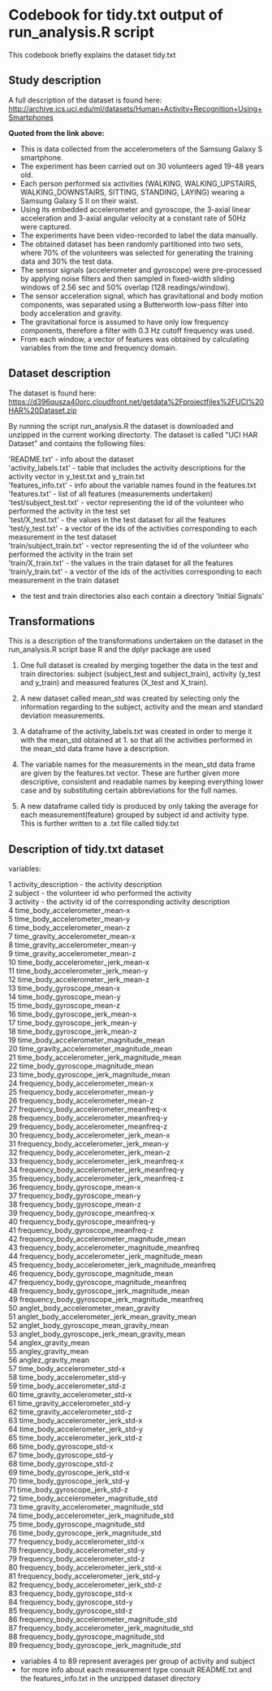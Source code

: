 # Codebook for tidy.txt output of run_analysis.R script 

This codebook briefly explains the dataset tidy.txt 

## Study description 

A full description of the dataset is found here: http://archive.ics.uci.edu/ml/datasets/Human+Activity+Recognition+Using+Smartphones

**Quoted from the link above:** 

- This is data collected from the accelerometers of the Samsung Galaxy S smartphone. 
- The experiment has been carried out on 30 volunteers aged 19-48 years old.
- Each person performed six activities (WALKING, WALKING_UPSTAIRS, WALKING_DOWNSTAIRS, SITTING, STANDING, LAYING) wearing a Samsung Galaxy S II on their waist.
- Using its embedded accelerometer and gyroscope, the 3-axial linear acceleration and 3-axial angular velocity at a constant rate of 50Hz were captured. 
- The experiments have been video-recorded to label the data manually. 
- The obtained dataset has been randomly partitioned into two sets, where 70% of the volunteers was selected for generating the training data and 30% the test data.
- The sensor signals (accelerometer and gyroscope) were pre-processed by applying noise filters and then sampled in fixed-width sliding windows of 
2.56 sec and 50% overlap (128 readings/window).
- The sensor acceleration signal, which has gravitational and body motion components, was separated using a Butterworth low-pass filter into body acceleration and gravity.
- The gravitational force is assumed to have only low frequency components, therefore a filter with 0.3 Hz cutoff frequency was used.
- From each window, a vector of features was obtained by calculating variables from the time and frequency domain.

## Dataset description

The dataset is found here: https://d396qusza40orc.cloudfront.net/getdata%2Fprojectfiles%2FUCI%20HAR%20Dataset.zip

By running the script run_analysis.R the dataset is downloaded and unzipped in the current working directorty. 
The dataset is called "UCI HAR Dataset" and contains the following files: 

'README.txt' - info about the dataset\
'activity_labels.txt' - table that includes the activity descriptions for the activity vector in y_test.txt and y_train.txt\
'features_info.txt' - info about the variable names found in the features.txt\
'features.txt' - list of all features (measurements undertaken)\
'test/subject_test.txt' - vector representing the id of the volunteer who performed the activity in the test set\
'test/X_test.txt' - the values in the test dataset for all the features\
'test/y_test.txt' - a vector of the ids of the activities corresponding to each measurement in the test dataset\
'train/subject_train.txt' - vector representing the id of the volunteer who performed the activity in the train set\
'train/X_train.txt' - the values in the train dataset for all the features\
'train/y_train.txt' - a vector of the ids of the activities corresponding to each measurement in the train dataset

- the test and train directories also each contain a directory 'Initial Signals'

## Transformations 

This is a description of the transformations undertaken on the dataset in the run_analysis.R script 
base R and the dplyr package are used

1. One full dataset is created by merging together the data in the test and train directories: 
subject (subject_test and subject_train), activity (y_test and y_train) and measured features (X_test and X_train).

2. A new dataset called mean_std was created by selecting only the information regarding to the subject, activity and the mean and standard deviation measurements.

3. A dataframe of the activity_labels.txt was created in order to merge it with the mean_std obtained at 1. so that all the activities performed in the mean_std data frame have a description.

4. The variable names for the measurements in the mean_std data frame are given by the features.txt vector. 
These are further given more descriptive, consistent and readable names by keeping everything lower case and by substituting certain abbreviations for the full names. 

5. A new dataframe called tidy is produced by only taking the average for each measurement(feature) grouped by subject id and activity type. This is further written to a .txt file called tidy.txt

## Description of tidy.txt dataset 

variables:

1 activity_description - the activity description\
2 subject - the volunteer id who performed the activity\
3 activity - the activity id of the corresponding activity description\
4 time_body_accelerometer_mean-x\
5 time_body_accelerometer_mean-y\
6 time_body_accelerometer_mean-z\
7 time_gravity_accelerometer_mean-x\
8 time_gravity_accelerometer_mean-y\
9 time_gravity_accelerometer_mean-z\
10 time_body_accelerometer_jerk_mean-x\
11 time_body_accelerometer_jerk_mean-y\
12 time_body_accelerometer_jerk_mean-z\
13 time_body_gyroscope_mean-x\
14 time_body_gyroscope_mean-y\
15 time_body_gyroscope_mean-z\
16 time_body_gyroscope_jerk_mean-x\
17 time_body_gyroscope_jerk_mean-y\
18 time_body_gyroscope_jerk_mean-z\
19 time_body_accelerometer_magnitude_mean\
20 time_gravity_accelerometer_magnitude_mean\
21 time_body_accelerometer_jerk_magnitude_mean\
22 time_body_gyroscope_magnitude_mean\
23 time_body_gyroscope_jerk_magnitude_mean\
24 frequency_body_accelerometer_mean-x\
25 frequency_body_accelerometer_mean-y\
26 frequency_body_accelerometer_mean-z\
27 frequency_body_accelerometer_meanfreq-x\
28 frequency_body_accelerometer_meanfreq-y\
29 frequency_body_accelerometer_meanfreq-z\
30 frequency_body_accelerometer_jerk_mean-x\
31 frequency_body_accelerometer_jerk_mean-y\
32 frequency_body_accelerometer_jerk_mean-z\
33 frequency_body_accelerometer_jerk_meanfreq-x\
34 frequency_body_accelerometer_jerk_meanfreq-y\
35 frequency_body_accelerometer_jerk_meanfreq-z\
36 frequency_body_gyroscope_mean-x\
37 frequency_body_gyroscope_mean-y\
38 frequency_body_gyroscope_mean-z\
39 frequency_body_gyroscope_meanfreq-x\
40 frequency_body_gyroscope_meanfreq-y\
41 frequency_body_gyroscope_meanfreq-z\
42 frequency_body_accelerometer_magnitude_mean\
43 frequency_body_accelerometer_magnitude_meanfreq\
44 frequency_body_accelerometer_jerk_magnitude_mean\
45 frequency_body_accelerometer_jerk_magnitude_meanfreq\
46 frequency_body_gyroscope_magnitude_mean\
47 frequency_body_gyroscope_magnitude_meanfreq\
48 frequency_body_gyroscope_jerk_magnitude_mean\
49 frequency_body_gyroscope_jerk_magnitude_meanfreq\
50 anglet_body_accelerometer_mean_gravity\
51 anglet_body_accelerometer_jerk_mean_gravity_mean\
52 anglet_body_gyroscope_mean_gravity_mean\
53 anglet_body_gyroscope_jerk_mean_gravity_mean\
54 anglex_gravity_mean\
55 angley_gravity_mean\
56 anglez_gravity_mean\
57 time_body_accelerometer_std-x\
58 time_body_accelerometer_std-y\
59 time_body_accelerometer_std-z\
60 time_gravity_accelerometer_std-x\
61 time_gravity_accelerometer_std-y\
62 time_gravity_accelerometer_std-z\
63 time_body_accelerometer_jerk_std-x\
64 time_body_accelerometer_jerk_std-y\
65 time_body_accelerometer_jerk_std-z\
66 time_body_gyroscope_std-x\
67 time_body_gyroscope_std-y\
68 time_body_gyroscope_std-z\
69 time_body_gyroscope_jerk_std-x\
70 time_body_gyroscope_jerk_std-y\
71 time_body_gyroscope_jerk_std-z\
72 time_body_accelerometer_magnitude_std\
73 time_gravity_accelerometer_magnitude_std\
74 time_body_accelerometer_jerk_magnitude_std\
75 time_body_gyroscope_magnitude_std\
76 time_body_gyroscope_jerk_magnitude_std\
77 frequency_body_accelerometer_std-x\
78 frequency_body_accelerometer_std-y\
79 frequency_body_accelerometer_std-z\
80 frequency_body_accelerometer_jerk_std-x\
81 frequency_body_accelerometer_jerk_std-y\
82 frequency_body_accelerometer_jerk_std-z\
83 frequency_body_gyroscope_std-x\
84 frequency_body_gyroscope_std-y\
85 frequency_body_gyroscope_std-z\
86 frequency_body_accelerometer_magnitude_std\
87 frequency_body_accelerometer_jerk_magnitude_std\
88 frequency_body_gyroscope_magnitude_std\
89 frequency_body_gyroscope_jerk_magnitude_std

- variables 4 to 89 represent averages per group of activity and subject 
- for more info about each measurement type consult README.txt and the features_info.txt in the unzipped dataset directory 

